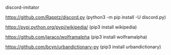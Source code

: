 discord-imitator

https://github.com/Rapptz/discord.py (python3 -m pip install -U discord.py)

https://pypi.python.org/pypi/wikipedia/ (pip3 install wikipedia)

https://github.com/jaraco/wolframalpha (pip3 install wolframalpha)

https://github.com/bcyn/urbandictionary-py (pip3 install urbandictionary)
